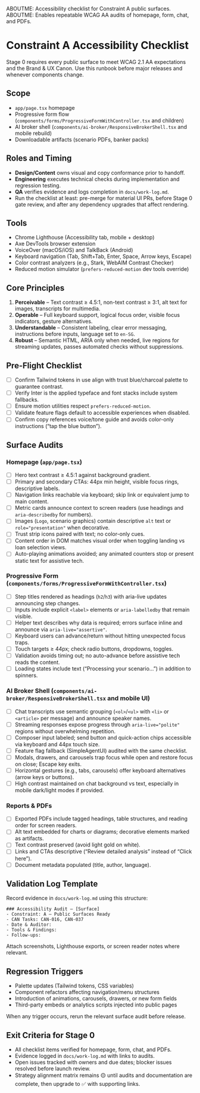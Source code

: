 ABOUTME: Accessibility checklist for Constraint A public surfaces.
ABOUTME: Enables repeatable WCAG AA audits of homepage, form, chat, and PDFs.

# Constraint A Accessibility Checklist

Stage 0 requires every public surface to meet WCAG 2.1 AA expectations and the Brand & UX Canon. Use this runbook before major releases and whenever components change.

## Scope

- `app/page.tsx` homepage
- Progressive form flow (`components/forms/ProgressiveFormWithController.tsx` and children)
- AI broker shell (`components/ai-broker/ResponsiveBrokerShell.tsx` and mobile rebuild)
- Downloadable artifacts (scenario PDFs, banker packs)

## Roles and Timing

- **Design/Content** owns visual and copy conformance prior to handoff.
- **Engineering** executes technical checks during implementation and regression testing.
- **QA** verifies evidence and logs completion in `docs/work-log.md`.
- Run the checklist at least: pre-merge for material UI PRs, before Stage 0 gate review, and after any dependency upgrades that affect rendering.

## Tools

- Chrome Lighthouse (Accessibility tab, mobile + desktop)
- Axe DevTools browser extension
- VoiceOver (macOS/iOS) and TalkBack (Android)
- Keyboard navigation (Tab, Shift+Tab, Enter, Space, Arrow keys, Escape)
- Color contrast analyzers (e.g., Stark, WebAIM Contrast Checker)
- Reduced motion simulator (`prefers-reduced-motion` dev tools override)

## Core Principles

1. **Perceivable** – Text contrast ≥ 4.5:1, non-text contrast ≥ 3:1, alt text for images, transcripts for multimedia.
2. **Operable** – Full keyboard support, logical focus order, visible focus indicators, gesture alternatives.
3. **Understandable** – Consistent labeling, clear error messaging, instructions before inputs, language set to `en-SG`.
4. **Robust** – Semantic HTML, ARIA only when needed, live regions for streaming updates, passes automated checks without suppressions.

## Pre-Flight Checklist

- [ ] Confirm Tailwind tokens in use align with trust blue/charcoal palette to guarantee contrast.
- [ ] Verify Inter is the applied typeface and font stacks include system fallbacks.
- [ ] Ensure motion utilities respect `prefers-reduced-motion`.
- [ ] Validate feature flags default to accessible experiences when disabled.
- [ ] Confirm copy references voice/tone guide and avoids color-only instructions (“tap the blue button”).

## Surface Audits

### Homepage (`app/page.tsx`)

- [ ] Hero text contrast ≥ 4.5:1 against background gradient.
- [ ] Primary and secondary CTAs: 44px min height, visible focus rings, descriptive labels.
- [ ] Navigation links reachable via keyboard; skip link or equivalent jump to main content.
- [ ] Metric cards announce context to screen readers (use headings and `aria-describedby` for numbers).
- [ ] Images (`Logo`, scenario graphics) contain descriptive `alt` text or `role="presentation"` when decorative.
- [ ] Trust strip icons paired with text; no color-only cues.
- [ ] Content order in DOM matches visual order when toggling landing vs loan selection views.
- [ ] Auto-playing animations avoided; any animated counters stop or present static text for assistive tech.

### Progressive Form (`components/forms/ProgressiveFormWithController.tsx`)

- [ ] Step titles rendered as headings (`h2`/`h3`) with aria-live updates announcing step changes.
- [ ] Inputs include explicit `<label>` elements or `aria-labelledby` that remain visible.
- [ ] Helper text describes why data is required; errors surface inline and announce via `aria-live="assertive"`.
- [ ] Keyboard users can advance/return without hitting unexpected focus traps.
- [ ] Touch targets ≥ 44px; check radio buttons, dropdowns, toggles.
- [ ] Validation avoids timing out; no auto-advance before assistive tech reads the content.
- [ ] Loading states include text (“Processing your scenario…”) in addition to spinners.

### AI Broker Shell (`components/ai-broker/ResponsiveBrokerShell.tsx` and mobile UI)

- [ ] Chat transcripts use semantic grouping (`<ol>`/`<ul>` with `<li>` or `<article>` per message) and announce speaker names.
- [ ] Streaming responses expose progress through `aria-live="polite"` regions without overwhelming repetition.
- [ ] Composer input labeled; send button and quick-action chips accessible via keyboard and 44px touch size.
- [ ] Feature flag fallback (SimpleAgentUI) audited with the same checklist.
- [ ] Modals, drawers, and carousels trap focus while open and restore focus on close; Escape key exits.
- [ ] Horizontal gestures (e.g., tabs, carousels) offer keyboard alternatives (arrow keys or buttons).
- [ ] High contrast maintained on chat background vs text, especially in mobile dark/light modes if provided.

### Reports & PDFs

- [ ] Exported PDFs include tagged headings, table structures, and reading order for screen readers.
- [ ] Alt text embedded for charts or diagrams; decorative elements marked as artifacts.
- [ ] Text contrast preserved (avoid light gold on white).
- [ ] Links and CTAs descriptive (“Review detailed analysis” instead of “Click here”).
- [ ] Document metadata populated (title, author, language).

## Validation Log Template

Record evidence in `docs/work-log.md` using this structure:

```
### Accessibility Audit – [Surface]
- Constraint: A – Public Surfaces Ready
- CAN Tasks: CAN-016, CAN-037
- Date & Auditor:
- Tools & Findings:
- Follow-ups:
```

Attach screenshots, Lighthouse exports, or screen reader notes where relevant.

## Regression Triggers

- Palette updates (Tailwind tokens, CSS variables)
- Component refactors affecting navigation/menu structures
- Introduction of animations, carousels, drawers, or new form fields
- Third-party embeds or analytics scripts injected into public pages

When any trigger occurs, rerun the relevant surface audit before release.

## Exit Criteria for Stage 0

- All checklist items verified for homepage, form, chat, and PDFs.
- Evidence logged in `docs/work-log.md` with links to audits.
- Open issues tracked with owners and due dates; blocker issues resolved before launch review.
- Strategy alignment matrix remains 🟡 until audits and documentation are complete, then upgrade to ✅ with supporting links.

